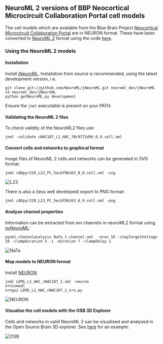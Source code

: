 ## NeuroML 2 versions of BBP Neocortical Microcircuit Collaboration Portal cell models

The cell models which are available from the Blue Brain Project [Neocortical Microcircuit 
Collaboration Portal](https://bbp.epfl.ch/nmc-portal/microcircuit) are in NEURON format. These 
have been converted to [NeuroML 2](https://www.neuroml.org/neuromlv2) format using the code 
[here](https://github.com/OpenSourceBrain/BlueBrainProjectShowcase/tree/master/NMC/parser).

### Using the NeuroML 2 models

#### Installation

Install [jNeuroML](https://github.com/NeuroML/jNeuroML). Installation from source is 
recommended, using the latest development version, i.e.

    git clone git://github.com/NeuroML/jNeuroML.git neuroml_dev/jNeuroML
    cd neuroml_dev/jNeuroML
    python getNeuroML.py development

Ensure the `jnml` executable is present on your PATH. 

#### Validating the NeuroML 2 files

To check validity of the NeuroML2 files use:

    jnml -validate cNAC187_L1_HAC_f8c9772d9d_0_0.cell.nml

#### Convert cells and networks to graphical format

Image files of NeuroML 2 cells and networks can be generated in SVG format:

    jnml cADpyr229_L23_PC_5ecbf9b163_0_0.cell.nml -svg
    
![L23](https://raw.githubusercontent.com/OpenSourceBrain/BlueBrainProjectShowcase/master/NMC/NeuroML2/images/L23.png)

There is also a (less well developed) export to PNG format:

    jnml cADpyr229_L23_PC_5ecbf9b163_0_0.cell.nml -png


#### Analyse channel properties

Information can be extracted from ion channels in neuroML2 format using [pyNeuroML](https://github.com/NeuroML/pyNeuroML):

    pynml-channelanalysis NaTa_t.channel.nml  -erev 55 -stepTargetVoltage 10 -clampDuration 5 -i -duration 7 -clampDelay 1

![NaTa](https://raw.githubusercontent.com/OpenSourceBrain/BlueBrainProjectShowcase/master/NMC/NeuroML2/images/NaTa.png)


#### Map models to NEURON format

Install [NEURON](http://www.neuron.yale.edu/neuron/download). 

    jnml LEMS_L1_HAC_cNAC187_1.xml -neuron
    nrnivmodl
    nrngui LEMS_L1_HAC_cNAC187_1_nrn.py

![NEURON](https://raw.githubusercontent.com/OpenSourceBrain/BlueBrainProjectShowcase/master/NMC/NeuroML2/images/NEURON.png)


#### Visualise the cell models with the OSB 3D Explorer

Cells and networks in valid NeuroML 2 can be visualised and analysed in the Open Source Brain 3D explorer. See 
[here](http://opensourcebrain.org/projects/blue-brain-project-showcase/repository/revisions/master/show/NMC/NeuroML2?explorer=https%3A%2F%2Fraw.githubusercontent.com%2FOpenSourceBrain%2FBlueBrainProjectShowcase%2Fmaster%2FNMC%2FNeuroML2%2FcADpyr232_L5_TTPC1_0fb1ca4724_0_0.cell.nml) for an example:


![OSB](https://raw.githubusercontent.com/OpenSourceBrain/BlueBrainProjectShowcase/master/NMC/NeuroML2/images/OSB.png)
